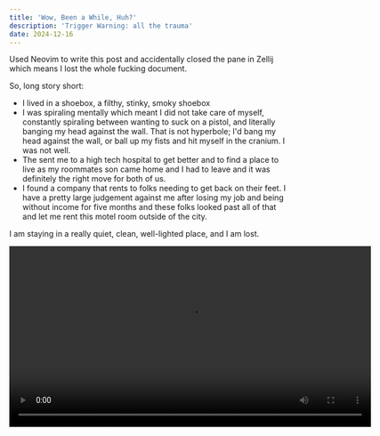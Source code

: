```yaml
---
title: 'Wow, Been a While, Huh?'
description: 'Trigger Warning: all the trauma'
date: 2024-12-16
---
```


Used Neovim to write this post and accidentally closed the pane in Zellij which means I lost the whole fucking document.

So, long story short:

- I lived in a shoebox, a filthy, stinky, smoky shoebox
- I was spiraling mentally which meant I did not take care of myself, constantly spiraling between wanting to suck on a pistol, and literally banging my head against the wall. That is not hyperbole; I'd bang my head against the wall, or ball up my fists and hit myself in the cranium. I was not well.
- The sent me to a high tech hospital to get better and to find a place to live as my roommates son came home and I had to leave and it was definitely the right move for both of us.
- I found a company that rents to folks needing to get back on their feet. I have a pretty large judgement against me after losing my job and being without income for five months and these folks looked past all of that and let me rent this motel room outside of the city.

I am staying in a really quiet, clean, well-lighted place, and I am lost.

<video controls width="650">

  <source src="https://res.cloudinary.com/diajberzp/video/upload/v1734411226/cwlp_2_uhdj3i.mp4" type="video/mp4" />
</video>
